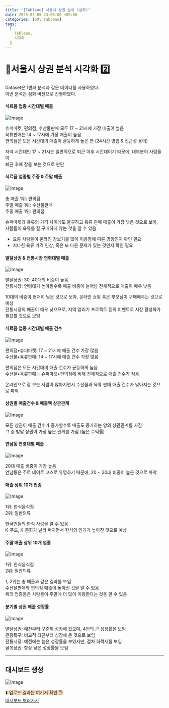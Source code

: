 ```yaml
---
title: "[Tableau] 서울시 상권 분석 (심화)"
date: 2025-03-05 23:00:00 +09:00
categories: [GM, Tableau]
tags:
  [
    Tableau,
    시각화
  ]
---
```


# **🏢서울시 상권 분석 시각화 2️⃣**

Dataset은 1번째 분석과 같은 데이터를 사용하였다.  
이번 분석은 심화 버전으로 진행하였다.

#### **식료품 업종 시간대별 매출**

![Image](https://github.com/user-attachments/assets/11a906cd-8525-4971-8a2c-e80e97779e15)

슈퍼마켓, 편의점, 수산물판매 모두 17 ~ 21시에 가장 매출이 높음  
육류판매는 14 ~ 17시에 가장 매출이 높음  
편의점은 모든 시간대의 매출이 균등하게 높은 편 (24시간 영업 & 접근성 용이)

저녁 시간대인  17 ~ 21시는 일반적으로 퇴근 이후 시간대이기 때문에, 대부분의 사람들이  
퇴근 후에 장을 보는 것으로 판단

#### **식료품 업종별 주중 & 주말 매출**

![Image](https://github.com/user-attachments/assets/2c289672-6bca-43a2-8888-3d29b7507915)

총 매출 1위: 편의점  
주말 매출 1위: 수산물판매  
주중 매출 1위: 편의점

슈퍼마켓과 육류의 가격 차이에도 불구하고 육류 판매 매출이 가장 낮은 것으로 보아,  
사람들이 육류를 잘 구매하지 않는 것을 알 수 있음  
- 요즘 사람들이 온라인 장보기를 많이 이용함에 따른 영향인지 확인 필요  
- 지나친 육류 가격 인상, 혹은 또 다른 문제가 있는 것인지 확인 필요

#### **발달상권 & 전통시장 연령대별 매출**

![Image](https://github.com/user-attachments/assets/4d1d12bd-d935-43fd-97f2-4994faaafcb0)

발달상권: 30, 40대의 비중이 높음  
전통시장: 연령대가 높아질수록 매출 비중이 늘어남
        전체적으로 매출이 매우 낮음 

10대의 비중이 현저히 낮은 것으로 보아, 온라인 쇼핑 혹은 부모님이 구매해주는 것으로 예상  
전통시장의 매출이 매우 낮으므로, 지역 알리기 프로젝트 등의 이벤트로 시장 활성화가 필요할 것으로 보임

#### **식료품 업종 시간대별 매출 건수**

![Image](https://github.com/user-attachments/assets/43f55b83-da59-4ef0-8e69-f91b6bb798f8)

편의점•슈퍼마켓: 17 ~ 21시에 매출 건수 가장 많음  
수산물•육류판매: 14 ~ 17시에 매출 건수 가장 많음

편의점은 모든 시간대의 매출 건수가 균등하게 높음  
수산물•육류판매는 슈퍼마켓•편의점에 비해 전체적으로 매출 건수가 적음

온라인으로 장 보는 사람이 많아지면서 수산물과 육류 판매 매출 건수가 낮아지는 것으로 파악

#### **상권별 매출건수 & 매출액 상관관계**

![Image](https://github.com/user-attachments/assets/ba4cdab0-66aa-45b2-9501-91cb3ec06cc8)

모든 상권이 매출 건수가 증가할수록 매출도 증가하는 양의 상관관계를 가짐  
그 중 발달 상권이 가장 높은 관계를 가짐 (높은 수익률)

#### **연남동 연령대별 매출**

![Image](https://github.com/user-attachments/assets/744d20bb-27d5-43d1-aed2-e4c223d6e0fd)

20대 매출 비중이 가장 높음  
연남동은 주로 데이트 코스로 유명하기 때문에, 20 ~ 30대 비중이 높은 것으로 파악 

#### **매출 상위 10개 업종**

![Image](https://github.com/user-attachments/assets/8d2d489f-afef-47e1-aee9-6ffa4df4c5ee)

1위: 한식음식점  
2위: 일반의류 

한국인들의 한식 사랑을 알 수 있음  
K-푸드, K-문화가 널리 퍼지면서 한식의 인기가 높아진 것으로 예상

#### **주말 매출 상위 10개 업종**

![Image](https://github.com/user-attachments/assets/6de4268f-d1c5-468f-b6fa-9408d89ce5be)

1위: 한식음식점  
2위: 일반의류

1, 2위는 총 매출과 같은 결과를 보임  
수산물판매와 편의점 매출이 높아진 것을 알 수 있음  
위의 업종들은 사람들이 주말에 더 많이 이용한다는 것을 알 수 있음

#### **분기별 상권 매출 성장률**

![Image](https://github.com/user-attachments/assets/5617bb0d-e8bf-4192-8fa7-9119b238f60b)

발달상권: 예전부터 꾸준히 성장해 왔으며, 4번의 큰 성장률을 보임  
관광특구: 비교적 최근부터 성장해 온 것으로 보임  
전통시장: 예전에는 높은 성장률을 보였지만, 점차 하락세를 보임  
골목상권: 항상 낮은 성장률을 보임

---

## **대시보드 생성**

![Image](https://github.com/user-attachments/assets/e4256961-0771-41bc-8f96-6be7a653701c)

<span style="background-color: #F7DDBE;">⬇️ 업로드 결과는 여기서 확인 🖐️</span>  
[대시보드 보러가기](https://public.tableau.com/app/profile/.61092242/vizzes)